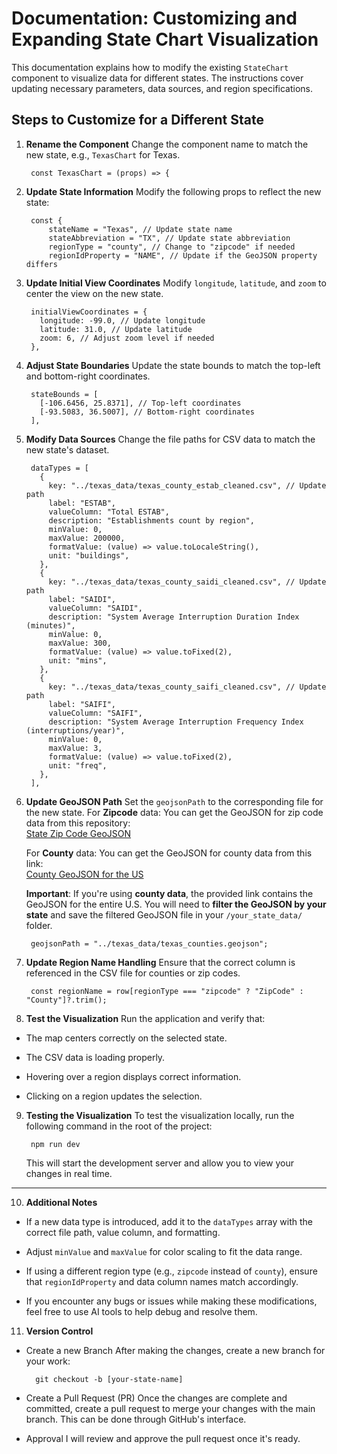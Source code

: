 # Documentation: Customizing and Expanding State Chart Visualization
This documentation explains how to modify the existing `StateChart` component to visualize data for different states. The instructions cover updating necessary parameters, data sources, and region specifications.

## Steps to Customize for a Different State
1. **Rename the Component**
Change the component name to match the new state, e.g., `TexasChart` for Texas.

	    const TexasChart = (props) => {
2. **Update State Information**
Modify the following props to reflect the new state:

	    const {
		    stateName = "Texas", // Update state name
		    stateAbbreviation = "TX", // Update state abbreviation
		    regionType = "county", // Change to "zipcode" if needed
		    regionIdProperty = "NAME", // Update if the GeoJSON property differs
3. **Update Initial View Coordinates**
Modify `longitude`, `latitude`, and `zoom` to center the view on the new state.
	

	    initialViewCoordinates = {
		  longitude: -99.0, // Update longitude
		  latitude: 31.0, // Update latitude
		  zoom: 6, // Adjust zoom level if needed
		},
4. **Adjust State Boundaries**
Update the state bounds to match the top-left and bottom-right coordinates.

	    stateBounds = [
		  [-106.6456, 25.8371], // Top-left coordinates
		  [-93.5083, 36.5007], // Bottom-right coordinates
		],
5. **Modify Data Sources**
Change the file paths for CSV data to match the new state's dataset.

	    dataTypes = [
		  {
		    key: "../texas_data/texas_county_estab_cleaned.csv", // Update path
		    label: "ESTAB",
		    valueColumn: "Total ESTAB",
		    description: "Establishments count by region",
		    minValue: 0,
		    maxValue: 200000,
		    formatValue: (value) => value.toLocaleString(),
		    unit: "buildings",
		  },
		  {
		    key: "../texas_data/texas_county_saidi_cleaned.csv", // Update path
		    label: "SAIDI",
		    valueColumn: "SAIDI",
		    description: "System Average Interruption Duration Index (minutes)",
		    minValue: 0,
		    maxValue: 300,
		    formatValue: (value) => value.toFixed(2),
		    unit: "mins",
		  },
		  {
		    key: "../texas_data/texas_county_saifi_cleaned.csv", // Update path
		    label: "SAIFI",
		    valueColumn: "SAIFI",
		    description: "System Average Interruption Frequency Index (interruptions/year)",
		    minValue: 0,
		    maxValue: 3,
		    formatValue: (value) => value.toFixed(2),
		    unit: "freq",
		  },
		],
6. **Update GeoJSON Path**
Set the `geojsonPath` to the corresponding file for the new state.
For **Zipcode** data: You can get the GeoJSON for zip code data from this repository:  
[State Zip Code GeoJSON](https://github.com/OpenDataDE/State-zip-code-GeoJSON/tree/master)

	For **County** data: You can get the GeoJSON for county data from this link:  
	[County GeoJSON for the US](https://gist.github.com/sdwfrost/d1c73f91dd9d175998ed166eb216994a)

	**Important**: If you're using **county data**, the provided link contains the GeoJSON for the entire U.S. You will need to **filter the GeoJSON by your state** and save the filtered GeoJSON file in your `/your_state_data/` folder.
		
		geojsonPath = "../texas_data/texas_counties.geojson";
7. **Update Region Name Handling**
Ensure that the correct column is referenced in the CSV file for counties or zip codes.

	    const regionName = row[regionType === "zipcode" ? "ZipCode" : "County"]?.trim();
	    
8. **Test the Visualization**
Run the application and verify that:

- The map centers correctly on the selected state.
    
-   The CSV data is loading properly.
    
-   Hovering over a region displays correct information.
    
-   Clicking on a region updates the selection.
    

9. **Testing the Visualization**
To test the visualization locally, run the following command in the root of the project:

	    npm run dev
	This will start the development server and allow you to view your changes in real time.
___
10. **Additional Notes**
-   If a new data type is introduced, add it to the `dataTypes` array with the correct file path, value column, and formatting.
    
-   Adjust `minValue` and `maxValue` for color scaling to fit the data range.
    
-   If using a different region type (e.g., `zipcode` instead of `county`), ensure that `regionIdProperty` and data column names match accordingly.
    
-   If you encounter any bugs or issues while making these modifications, feel free to use AI tools to help debug and resolve them.
11. **Version Control**
- Create a new Branch
	After making the changes, create a new branch for your work:

	    git checkout -b [your-state-name]
-  Create a Pull Request (PR)
    Once the changes are complete and committed, create a pull request to merge your changes with the main branch. This can be done through GitHub's interface.
  - Approval
    I will review and approve the pull request once it's ready.
